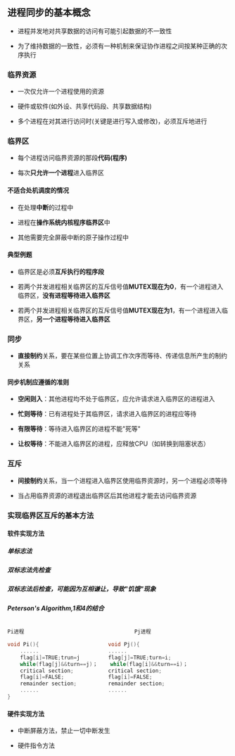 ## 进程同步的基本概念

- 进程并发地对共享数据的访问有可能引起数据的不一致性

- 为了维持数据的一致性，必须有一种机制来保证协作进程之间按某种正确的次序执行

### 临界资源

- 一次仅允许一个进程使用的资源

- 硬件或软件(如外设、共享代码段、共享数据结构)

- 多个进程在对其进行访问时(关键是进行写入或修改)，必须互斥地进行

### 临界区

- 每个进程访问临界资源的那段**代码(程序)**

- 每次**只允许一个进程**进入临界区

#### 不适合处机调度的情况

- 在处理**中断**的过程中

- 进程在**操作系统内核程序临界区**中

- 其他需要完全屏蔽中断的原子操作过程中

#### 典型例题

- 临界区是必须**互斥执行的程序段**

- 若两个并发进程相关临界区的互斥信号值**MUTEX现在为0**，有一个进程进入临界区，**没有进程等待进入临界区**

- 若两个并发进程相关临界区的互斥信号值**MUTEX现在为1**，有一个进程进入临界区，**另一个进程等待进入临界区**

### 同步

- **直接制约**关系，要在某些位置上协调工作次序而等待、传递信息所产生的制约关系

#### 同步机制应遵循的准则

- **空闲则入**：其他进程均不处于临界区，应允许请求进入临界区的进程进入

- **忙则等待**：已有进程处于其临界区，请求进入临界区的进程应等待

- **有限等待**：等待进入临界区的进程不能"死等"

- **让权等待**：不能进入临界区的进程，应释放CPU（如转换到阻塞状态）


### 互斥

- **间接制约**关系，当一个进程进入临界区使用临界资源时，另一个进程必须等待

- 当占用临界资源的进程退出临界区后其他进程才能去访问临界资源

### 实现临界区互斥的基本方法

#### 软件实现方法

##### 单标志法

##### 双标志法先检查

##### 双标志法后检查，可能因为互相谦让，导致"饥饿"现象

##### Peterson's Algorithm,1和4的结合

```cpp

Pi进程                                   Pj进程

void Pi(){       				void Pj(){
	......						......
	flag[i]=TRUE;trun=j			flag[j]=TRUE;turn=i;
	while(flag[j]&&turn==j)；	while(flag[i]&&turn==i)；
	critical section;			critical section;
	flag[i]=FALSE;              flag[i]=FALSE;
	remainder section;          remainder section;
	......                      ......
}

```


#### 硬件实现方法

- 中断屏蔽方法，禁止一切中断发生

- 硬件指令方法